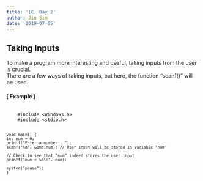 ```yaml
---
title: '[C] Day 2'
author: Jin Sim
date: '2019-07-05'
---
```


<h2 id="taking-inputs">Taking Inputs</h2>
<p>To make a program more interesting and useful, taking inputs from the user is crucial.<br>
There are a few ways of taking inputs, but here, the function “scanf()” will be used.</p>
<h4 id="example-">[ Example ]</h4>
<pre><code>
    #include &lt;Windows.h&gt;
    #include &lt;stdio.h&gt;
    
    void main() {
    int num = 0;
    printf("Enter a number : ");
    scanf("%d", &amp;num); // User input will be stored in variable "num"
    
    // Check to see that "num" indeed stores the user input
    printf("num = %d\n", num);	
    
    system("pause");
    }
</code></pre>

